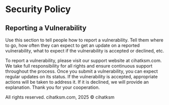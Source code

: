 # Security Policy

## Reporting a Vulnerability

Use this section to tell people how to report a vulnerability.
Tell them where to go, how often they can expect to get an update on a reported vulnerability, what to expect if the vulnerability is accepted or declined, etc.

To report a vulnerability, please visit our support website at cihatksm.com. 
We take full responsibility for all rights and ensure continuous support throughout the process. 
Once you submit a vulnerability, you can expect regular updates on its status. 
If the vulnerability is accepted, appropriate actions will be taken to address it. 
If it is declined, we will provide an explanation. Thank you for your cooperation.

All rights reserved.
cihatksm.com, 2025 © cihatksm